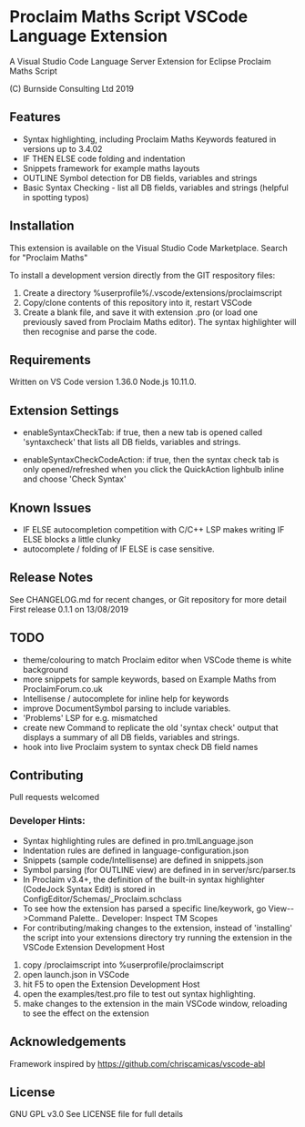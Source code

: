 # Proclaim Maths Script VSCode Language Extension

A Visual Studio Code Language Server Extension
for Eclipse Proclaim Maths Script

(C)  Burnside Consulting Ltd 2019

## Features

* Syntax highlighting, including Proclaim Maths Keywords featured in versions up to 3.4.02
* IF THEN ELSE code folding and indentation
* Snippets framework for example maths layouts
* OUTLINE Symbol detection for DB fields, variables and strings
* Basic Syntax Checking - list all DB fields, variables and strings (helpful in spotting typos)

## Installation

This extension is available on the Visual Studio Code Marketplace.
Search for "Proclaim Maths"

To install a development version directly from the GIT respository files:
1. Create a directory  %userprofile%/.vscode/extensions/proclaimscript
2. Copy/clone contents of this repository into it, restart VSCode
3. Create a blank file, and save it with extension .pro (or load one previously saved from Proclaim Maths editor). The syntax highlighter will then recognise and parse the code.

## Requirements

Written on VS Code version 1.36.0 Node.js 10.11.0.

## Extension Settings

- enableSyntaxCheckTab:
if true, then a new tab is opened called 'syntaxcheck' that lists all DB fields, variables and strings. 

- enableSyntaxCheckCodeAction: 
if true, then the syntax check tab is only opened/refreshed when you click the QuickAction lighbulb inline and choose 'Check Syntax'

## Known Issues

* IF ELSE autocompletion competition with C/C++ LSP makes writing IF ELSE blocks a little clunky
* autocomplete / folding of IF ELSE is case sensitive.

## Release Notes

See CHANGELOG.md for recent changes, or Git repository for more detail
First release 0.1.1 on 13/08/2019

## TODO

* theme/colouring to match Proclaim editor when VSCode theme is white background
* more snippets for sample keywords, based on Example Maths from ProclaimForum.co.uk
* Intellisense / autocomplete for inline help for keywords
* improve DocumentSymbol parsing to include variables.
* 'Problems' LSP for e.g. mismatched 
* create new Command to replicate the old 'syntax check' output that displays a summary of all DB fields, variables and strings.
* hook into live Proclaim system to syntax check DB field names


## Contributing

Pull requests welcomed

### Developer Hints:

* Syntax highlighting rules are defined in pro.tmlLanguage.json
* Indentation rules are defined in language-configuration.json
* Snippets (sample code/Intellisense) are defined in snippets.json
* Symbol parsing (for OUTLINE view) are defined in  in server/src/parser.ts
* In Proclaim v3.4+, the definition of the built-in syntax highlighter (CodeJock Syntax Edit) is stored in ConfigEditor/Schemas/_Proclaim.schclass
* To see how the extension has parsed a specific line/keywork, go View-->Command Palette.. Developer: Inspect TM Scopes
* For contributing/making changes to the extension, instead of 'installing' the script into your extensions directory try running the extension in the VSCode Extension Development Host 
1. copy /proclaimscript into %userprofile/proclaimscript
2. open launch.json in VSCode
3. hit F5 to open the Extension Development Host
4. open the examples/test.pro file to test out syntax highlighting. 
5. make changes to the extension in the main VSCode window, reloading to see the effect on the extension

## Acknowledgements
Framework inspired by https://github.com/chriscamicas/vscode-abl

## License
GNU GPL v3.0 
See LICENSE file for full details
